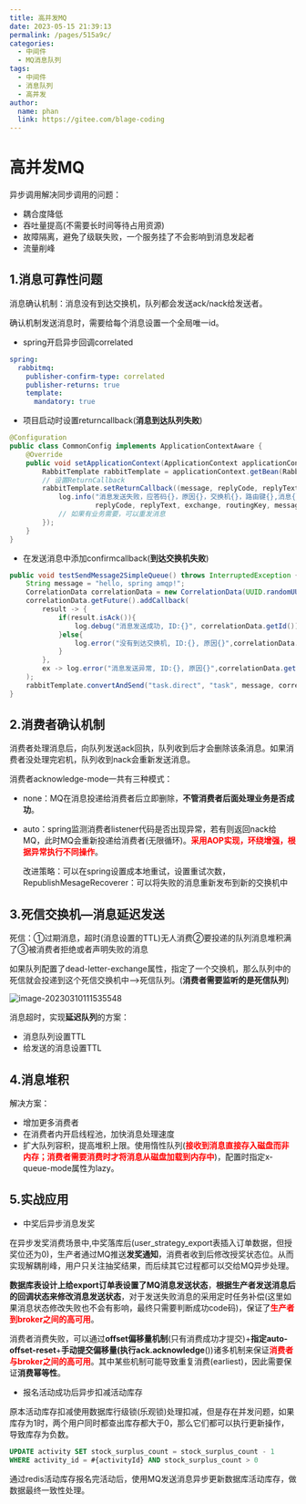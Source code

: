 ```yaml
---
title: 高并发MQ
date: 2023-05-15 21:39:13
permalink: /pages/515a9c/
categories:
  - 中间件
  - MQ消息队列
tags:
  - 中间件
  - 消息队列
  - 高并发
author: 
  name: phan
  link: https://gitee.com/blage-coding
---
```

# 高并发MQ

异步调用解决同步调用的问题：

- 耦合度降低
- 吞吐量提高(不需要长时间等待占用资源)
- 故障隔离，避免了级联失败，一个服务挂了不会影响到消息发起者
- 流量削峰

## 1.消息可靠性问题

消息确认机制：消息没有到达交换机，队列都会发送ack/nack给发送者。

确认机制发送消息时，需要给每个消息设置一个全局唯一id。

- spring开启异步回调correlated

```yaml
spring:
  rabbitmq:
    publisher-confirm-type: correlated
    publisher-returns: true
    template:
      mandatory: true
```

- 项目启动时设置returncallback(**消息到达队列失败**)

```java
@Configuration
public class CommonConfig implements ApplicationContextAware {
    @Override
    public void setApplicationContext(ApplicationContext applicationContext) throws BeansException {
        RabbitTemplate rabbitTemplate = applicationContext.getBean(RabbitTemplate.class);
        // 设置ReturnCallback
        rabbitTemplate.setReturnCallback((message, replyCode, replyText, exchange, routingKey) -> {
            log.info("消息发送失败，应答码{}，原因{}，交换机{}，路由键{},消息{}",
                     replyCode, replyText, exchange, routingKey, message.toString());
            // 如果有业务需要，可以重发消息
        });
    }
}
```

- 在发送消息中添加confirmcallback(**到达交换机失败**)

```java
public void testSendMessage2SimpleQueue() throws InterruptedException {
    String message = "hello, spring amqp!";
    CorrelationData correlationData = new CorrelationData(UUID.randomUUID().toString());
    correlationData.getFuture().addCallback(
        result -> {
            if(result.isAck()){
                log.debug("消息发送成功, ID:{}", correlationData.getId());
            }else{
                log.error("没有到达交换机, ID:{}, 原因{}",correlationData.getId(), result.getReason());
            }
        },
        ex -> log.error("消息发送异常, ID:{}, 原因{}",correlationData.getId(),ex.getMessage())
    );
    rabbitTemplate.convertAndSend("task.direct", "task", message, correlationData);
}
```

## 2.消费者确认机制

消费者处理消息后，向队列发送ack回执，队列收到后才会删除该条消息。如果消费者没处理完宕机，队列收到nack会重新发送消息。

消费者acknowledge-mode一共有三种模式：

- none：MQ在消息投递给消费者后立即删除，**不管消费者后面处理业务是否成功**。

- auto：spring监测消费者listener代码是否出现异常，若有则返回nack给MQ，此时MQ会重新投递给消费者(无限循环)。<font color="red">**采用AOP实现，环绕增强，根据异常执行不同操作**</font>。

  改进策略：可以在spring设置成本地重试，设置重试次数，RepublishMesageRecoverer：可以将失败的消息重新发布到新的交换机中

## 3.死信交换机—消息延迟发送

死信：①过期消息，超时(消息设置的TTL)无人消费②要投递的队列消息堆积满了③被消费者拒绝或者声明失败的消息

如果队列配置了dead-letter-exchange属性，指定了一个交换机，那么队列中的死信就会投递到这个死信交换机中—>死信队列。(**消费者需要监听的是死信队列**)

![image-20230310111535548](https://cdn.staticaly.com/gh/blage-coding/picx-images-hosting@master/20230515/image-20230310111535548.3sh68t57zc60.webp)

消息超时，实现**延迟队列**的方案：

- 消息队列设置TTL
- 给发送的消息设置TTL

## 4.消息堆积

解决方案：

- 增加更多消费者
- 在消费者内开启线程池，加快消息处理速度
- 扩大队列容积，提高堆积上限。使用惰性队列(<font color="red">**接收到消息直接存入磁盘而非内存；消费者需要消费时才将消息从磁盘加载到内存中**</font>)，配置时指定x-queue-mode属性为lazy。

## 5.实战应用

- 中奖后异步消息发奖

在异步发奖消费场景中,中奖落库后(user_strategy_export表插入订单数据，但授奖位还为0)，生产者通过MQ推送**发奖通知**，消费者收到后修改授奖状态位。从而实现解耦削峰，用户只关注抽奖结果，而后续其它过程都可以交给MQ异步处理。

**数据库表设计上给export订单表设置了MQ消息发送状态**，**根据生产者发送消息后的回调状态来修改消息发送状态**，对于发送失败消息的采用定时任务补偿(这里如果消息状态修改失败也不会有影响，最终只需要判断成功code码)，保证了<font color="red">**生产者到broker之间的高可用**</font>。 

消费者消费失败，可以通过**offset偏移量机制**(只有消费成功才提交)+**指定auto-offset-reset**+**手动提交偏移量(执行ack.acknowledge**())诸多机制来保证<font color="red">**消费者与broker之间的高可用**</font>。其中某些机制可能导致重复消费(earliest)，因此需要保证**消费幂等性**。

- 报名活动成功后异步扣减活动库存

原本活动库存扣减使用数据库行级锁(乐观锁)处理扣减，但是存在并发问题，如果库存为1时，两个用户同时都查出库存都大于0，那么它们都可以执行更新操作，导致库存为负数。

```sql
UPDATE activity SET stock_surplus_count = stock_surplus_count - 1
WHERE activity_id = #{activityId} AND stock_surplus_count > 0
```

通过redis活动库存报名完活动后，使用MQ发送消息异步更新数据库活动库存，做数据最终一致性处理。
